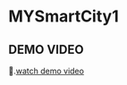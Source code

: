 # MYSmartCity1

## DEMO VIDEO
🎥.[watch demo video](https://drive.google.com/file/d/1LqdK_AH-08vt2UJ-z-Gv6yKbXAnTD3-W/view?usp=drivesdk)
